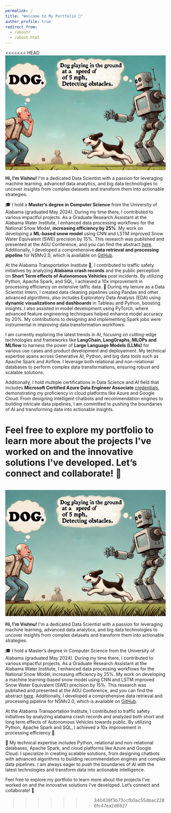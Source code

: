 ```yaml
---
permalink: /
title: "Welcome to My Portfolio 🎉"
author_profile: true
redirect_from: 
  - /about/
  - /about.html
---
```

<<<<<<< HEAD
<br/><img src='/images/Cover_main.png' alt='Portfolio Cover Image'>

**Hi, I'm Vishnu!** I'm a dedicated Data Scientist with a passion for leveraging machine learning, advanced data analytics, and big data technologies to uncover insights from complex datasets and transform them into actionable strategies.

🎓 I hold a **Master’s degree in Computer Science** from the University of Alabama (graduated May 2024). During my time there, I contributed to various impactful projects. As a Graduate Research Assistant at the Alabama Water Institute, I enhanced data processing workflows for the National Snow Model, **increasing efficiency by 25%**. My work on developing a **ML-based snow model** using CNN and LSTM improved Snow Water Equivalent (SWE) precision by 15%. This research was published and presented at the AGU Conference, and you can find the abstract [here](https://ui.adsabs.harvard.edu/abs/2023AGUFM.C51D0971C/abstract). Additionally, I developed a comprehensive **data retrieval and processing pipeline** for NSMv2.0, which is available on [GitHub](https://github.com/whitelightning450/SWEML).

At the Alabama Transportation Institute 🚗, I contributed to traffic safety initiatives by analyzing **Alabama crash records** and the public perception on **Short Term effects of Autonomous Vehicles** post incidents. By utilizing Python, Apache Spark, and SQL, I achieved a 10x improvement in processing efficiency on extensive taffic data. 💼 During my tenure as a Data Scientist Intern, I created data cleaning pipelines using Pandas and other advanced algorithms, also includes Exploratory Data Analysis (EDA) using **dynamic visualizations and dashboards** in Tableau and Python, boosting insights. I also assisted in model development using PyTorch, where advanced feature engineering techniques helped enhance model accuracy by 20%. My contributions to designing and implementing Spark jobs were instrumental in improving data transformation workflows.

I am currently exploring the latest trends in AI, focusing on cutting-edge technologies and frameworks like **LangChain, LangGraphs, MLOPs and MLflow** to harness the power of **Large Language Models (LLMs)** for various use cases and product development and deployement. My technical expertise spans across Generative AI, Python, and big data tools such as Apache Spark and Airflow. I leverage both relational and non-relational databases to perform complex data transformations, ensuring robust and scalable solutions. 

Additionally, I hold multiple certifications in Data Science and AI field that includes **Microsoft Certified Azure Data Engineer Associate** [credentials](https://learn.microsoft.com/api/credentials/share/en-us/VishnuSaiKarthikGindi-3535/4F8D3C0FE3400207?sharingId=46CF6B4AB103184B), demonstrating my proficiency in cloud platforms like Azure and Google Cloud. From designing intelligent chatbots and recommendation engines to building intricate data pipelines, I am committed to pushing the boundaries of AI and transforming data into actionable insights.

Feel free to explore my portfolio to learn more about the projects I've worked on and the innovative solutions I've developed. Let’s connect and collaborate! 🤝
=======
<br/><img src='/images/Screenshot_20240818-210339~3.png' alt='Portfolio Cover Image'>

**Hi, I'm Vishnu!** I'm a dedicated Data Scientist with a passion for leveraging machine learning, advanced data analytics, and big data technologies to uncover insights from complex datasets and transform them into actionable strategies.

🎓 I hold a Master’s degree in Computer Science from the University of Alabama (graduated May 2024). During my time there, I contributed to various impactful projects. As a Graduate Research Assistant at the Alabama Water Institute, I enhanced data processing workflows for the National Snow Model, increasing efficiency by 25%. My work on developing a machine learning-based snow model using CNN and LSTM improved Snow Water Equivalent (SWE) precision by 15%. This research was published and presented at the AGU Conference, and you can find the abstract [here](https://ui.adsabs.harvard.edu/abs/2023AGUFM.C51D0971C/abstract). Additionally, I developed a comprehensive data retrieval and processing pipeline for NSMv2.0, which is available on [GitHub](https://github.com/whitelightning450/SWEML).

At the Alabama Transportation Institute, I contributed to traffic safety initiatives by analyzing alabama crash records and analyzed both short and long term effects of Autonomous Vehicles towards public. By utilizing Python, Apache Spark and SQL, I achieved a 10x improvement in processing efficiency 🚗.

💼 My technical expertise includes Python, relational and non-relational databases, Apache Spark, and cloud platforms like Azure and Google Cloud. I specialize in creating scalable solutions, from designing chatbots with advanced algorithms to building recommendation engines and complex data pipelines. I am always eager to push the boundaries of AI with the latest technologies and transform data into actionable intelligence.

Feel free to explore my portfolio to learn more about the projects I've worked on and the innovative solutions I've developed. Let’s connect and collaborate! 🤝
>>>>>>> 340439f3b73ccfb0ac55dbac2286fc47ea2d6827
